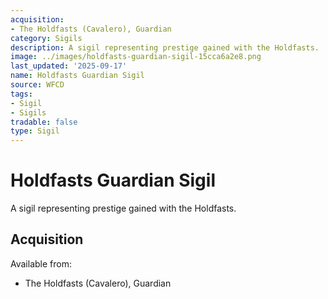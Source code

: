 ```yaml
---
acquisition:
- The Holdfasts (Cavalero), Guardian
category: Sigils
description: A sigil representing prestige gained with the Holdfasts.
image: ../images/holdfasts-guardian-sigil-15cca6a2e8.png
last_updated: '2025-09-17'
name: Holdfasts Guardian Sigil
source: WFCD
tags:
- Sigil
- Sigils
tradable: false
type: Sigil
---
```


# Holdfasts Guardian Sigil

A sigil representing prestige gained with the Holdfasts.

## Acquisition

Available from:
- The Holdfasts (Cavalero), Guardian

